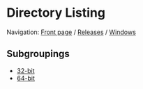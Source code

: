 # Directory Listing

Navigation: [Front page](/) / [Releases](/ungoogled-chromium-binaries/releases/) / [Windows](/ungoogled-chromium-binaries/releases/windows)


## Subgroupings

* [32-bit](/ungoogled-chromium-binaries/releases/windows/32bit)
* [64-bit](/ungoogled-chromium-binaries/releases/windows/64bit)

